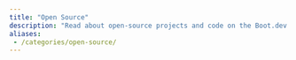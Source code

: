 ```yaml
---
title: "Open Source"
description: "Read about open-source projects and code on the Boot.dev blog"
aliases:
 - /categories/open-source/
---
```

